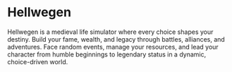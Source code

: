 # Hellwegen
Hellwegen is a medieval life simulator where every choice shapes your destiny. Build your fame, wealth, and legacy through battles, alliances, and adventures. Face random events, manage your resources, and lead your character from humble beginnings to legendary status in a dynamic, choice-driven world.
